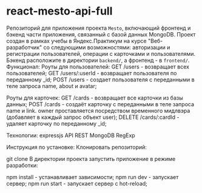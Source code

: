 # react-mesto-api-full
Репозиторий для приложения проекта `Mesto`, включающий фронтенд и бэкенд части приложения, связанный с базой данных MongoDB. Проект создан в рамках учебы в Яндекс.Практикум на курсе "Веб-разработчик" со следующими возможностями: авторизации и регистрации пользователей, операции с карточками и пользователями. Бэкенд расположите в директории `backend/`, а фронтенд - в `frontend/`.
Функционал:
Роуты для пользователей:
GET /users - возвращает всех пользователей;
GET /users/:userId - возвращает пользователя по переданному _id;
POST /users - создает пользователя с переданными в теле запроса name, about и avatar;

Роуты для карточек:
GET /cards - возвращает все карточки из базы данных;
POST /cards - создаёт карточку с переданными в теле запроса name и link. owner проставляется посредством временного мидлвэра (добавляет в каждый запрос объект user);
DELETE /cards/:cardId - удаляет карточку по переданному _id;

Технологии:
expressjs
API REST
MongoDB
RegExp

Инструкция по установке:
Клонировать репозиторий:

git clone 
В директории проекта запустить приложение в режиме разработки:

npm install - устанавливает зависимости;
npm run dev - запускает сервер;
npm run start - запускает сервер с hot-reload;
